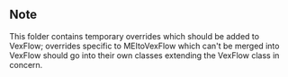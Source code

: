 ## Note

This folder contains temporary overrides which should be added to VexFlow; overrides specific to MEItoVexFlow which can't be merged into VexFlow should go into their own classes extending the VexFlow class in concern. 